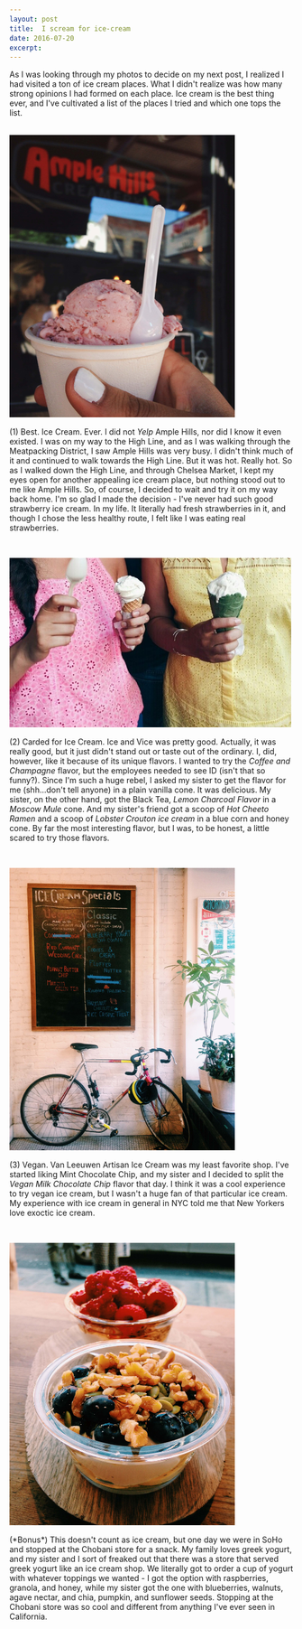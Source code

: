 ```yaml
---
layout: post
title:  I scream for ice-cream
date: 2016-07-20 
excerpt: 
---
```


<p class="paragraph"> 

As I was looking through my photos to decide on my next post, I realized I had visited a ton of ice cream places. What I didn't realize was how many strong opinions I had formed on each place. Ice cream is the best thing ever, and I've cultivated a list of the places I tried and which one tops the list. </p><br>
<img src="/img/amplehills.JPG" style="width:400px;height:500px;"><br>

<p class="paragraph">
(1) Best. Ice Cream. Ever. I did not <i>Yelp</i> Ample Hills, nor did I know it even existed. I was on my way to the High Line, and as I was walking through the Meatpacking District, I saw Ample Hills was very busy. I didn't think much of it and continued to walk towards the High Line. But it was hot. Really hot. So as I walked down the High Line, and through Chelsea Market, I kept my eyes open for another appealing ice cream place, but nothing stood out to me like Ample Hills. So, of course, I decided to wait and try it on my way back home. I'm so glad I made the decision - I've never had such good strawberry ice cream. In my life. It literally had fresh strawberries in it, and though I chose the less healthy route, I felt like I was eating real strawberries. </p><br>

<img src="/img/iceandvice.jpg" alt="Ice and Vice" style="width:500px;height:300px;"><br>
<p class="paragraph">
(2) Carded for Ice Cream. Ice and Vice was pretty good. Actually, it was really good, but it just didn't stand out or taste out of the ordinary. I, did, however, like it because of its unique flavors. I wanted to try the <i>Coffee and Champagne</i> flavor, but the employees needed to see ID (isn't that so funny?). Since I'm such a huge rebel, I asked my sister to get the flavor for me (shh...don't tell anyone) in a plain vanilla cone. It was delicious. My sister, on the other hand, got the Black Tea, <i>Lemon Charcoal Flavor</i> in a <i>Moscow Mule</i> cone. And my sister's friend got a scoop of <i> Hot Cheeto Ramen </i> and a scoop of <i>Lobster Crouton ice cream </i> in a blue corn and honey cone. By far the most interesting flavor, but I was, to be honest, a little scared to try those flavors. </p><br>

<img src="/img/rename.JPG" alt="More Ice Cream" style="width:400px;height:500px;"><br>
<p class="paragraph">
(3) Vegan. Van Leeuwen Artisan Ice Cream was my least favorite shop. I've started liking Mint Chocolate Chip, and my sister and I decided to split the <i> Vegan Milk Chocolate Chip </i> flavor that day. I think it was a cool experience to try vegan ice cream, but I wasn't a huge fan of that particular ice cream. My experience with ice cream in general in NYC told me that New Yorkers love exoctic ice cream. </p><br>

<img src="/img/chobani.JPG" alt="Chobani" style="width:400px;height:500px;"><br>
<p class="paragraph">
(*Bonus*) This doesn't count as ice cream, but one day we were in SoHo and stopped at the Chobani store for a snack. My family loves greek yogurt, and my sister and I sort of freaked out that there was a store that served greek yogurt like an ice cream shop. We literally got to order a cup of yogurt with whatever toppings we wanted - I got the option with raspberries, granola, and honey, while my sister got the one with blueberries, walnuts, agave nectar, and chia, pumpkin, and sunflower seeds. Stopping at the Chobani store was so cool and different from anything I've ever seen in California. </p> <br>